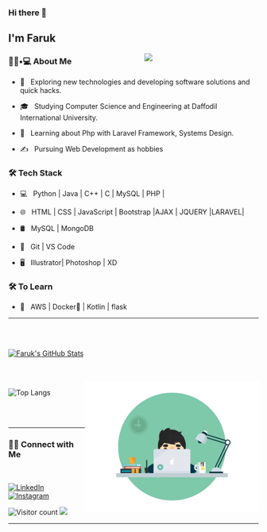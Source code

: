 ### Hi there 👋<h2> I'm Faruk</h2>

<img align='right' src="https://media.giphy.com/media/M9gbBd9nbDrOTu1Mqx/giphy.gif" width="230">

<h3> 👨🏻•💻 About Me </h3>



- 🤔 &nbsp; Exploring new technologies and developing software solutions and quick hacks.

- 🎓 &nbsp; Studying Computer Science and Engineering at Daffodil International University.

- 🌱 &nbsp; Learning about Php with Laravel Framework, Systems Design.

- ✍️ &nbsp; Pursuing Web Development as hobbies



<h3>🛠 Tech Stack</h3>



- 💻 &nbsp; Python | Java | C++ | C | MySQL | PHP |

- 🌐 &nbsp; HTML | CSS | JavaScript | Bootstrap |AJAX | JQUERY |LARAVEL|



- 🛢 &nbsp; MySQL | MongoDB

- 🔧 &nbsp; Git  | VS Code 

- 🖥 &nbsp; Illustrator| Photoshop | XD





<h3>🛠 To Learn</h3>

- 🔧 &nbsp; AWS | Docker🐳 | Kotlin | flask

<hr>



<br/><br/>

[![Faruk's GitHub Stats](https://github-readme-stats.vercel.app/api?username=Faruk-757&show_icons=true)](https://github.com/Faruk-757)

<br/>

<br/>

<img src="https://github.com/nirala69/nirala69/blob/master/70804f7e25b11f29db904f2fa7b4cd9d.gif" width="350" align='right'>

![Top Langs](https://github-readme-stats.vercel.app/api/top-langs/?username=umor0faruk&show_icons=true)

<br><br>



<hr>



<h3> 🤝🏻 Connect with Me </h3>

<br>



<p align="center">



<a href="https://www.linkedin.com/in/faruk-ahmed-292125174/"><img alt="LinkedIn" src="https://img.shields.io/badge/LinkedIn-Faruk%20Ahmed-blue?style=flat-square&logo=linkedin"></a>
<a href="https://www.instagram.com/_fa_ru_k_/"><img alt="Instagram" src="https://img.shields.io/badge/Instagram-_fa_ru_k_-blue?style=flat-square&logo=instagram"></a>


</p>





![Visitor count](https://visitor-badge.laobi.icu/badge?page_id=umor0faruk.umor0faruk)   <img src="https://media.giphy.com/media/dxn6fRlTIShoeBr69N/giphy.gif" width="30">







<hr>

